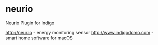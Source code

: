 # neurio

Neurio Plugin for Indigo

http://neur.io - energy monitoring sensor
http://www.indigodomo.com - smart home software for macOS
